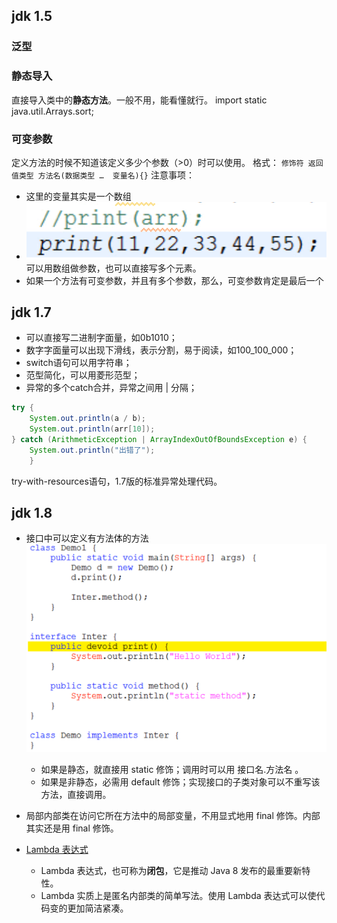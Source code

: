 ## jdk 1.5 
### 泛型
### 静态导入
直接导入类中的**静态方法**。一般不用，能看懂就行。
import static java.util.Arrays.sort;

### 可变参数
定义方法的时候不知道该定义多少个参数（>0）时可以使用。
格式： `修饰符 返回值类型 方法名(数据类型 …  变量名){}`
注意事项：
* 这里的变量其实是一个数组
* ![11d2b258f2c7ea99855aae70b4ec951b](resources/144A112C-C6A6-4BA0-B628-A91AD3906E55.png)
可以用数组做参数，也可以直接写多个元素。
* 如果一个方法有可变参数，并且有多个参数，那么，可变参数肯定是最后一个


## jdk 1.7
- 可以直接写二进制字面量，如0b1010；
- 数字字面量可以出现下滑线，表示分割，易于阅读，如100_100_000；
- switch语句可以用字符串；
- 范型简化，可以用菱形范型；
- 异常的多个catch合并，异常之间用 | 分隔；
```java
try {
    System.out.println(a / b);
    System.out.println(arr[10]);
} catch (ArithmeticException | ArrayIndexOutOfBoundsException e) {
    System.out.println("出错了");
    }
```
try-with-resources语句，1.7版的标准异常处理代码。 
## jdk 1.8
- 接口中可以定义有方法体的方法 ![80b043c8e29f47c3a09a8b2907bc0fe8](resources/EE94F74F-A8AA-4BA5-8EEE-898E815CA6F6.png)
    - 如果是静态，就直接用 static 修饰；调用时可以用 接口名.方法名 。
    - 如果是非静态，必需用 default 修饰；实现接口的子类对象可以不重写该方法，直接调用。


- 局部内部类在访问它所在方法中的局部变量，不用显式地用 final 修饰。内部其实还是用 final 修饰。


- [Lambda 表达式](http://www.runoob.com/java/java8-lambda-expressions.html)
    - Lambda 表达式，也可称为**闭包**，它是推动 Java 8 发布的最重要新特性。
    - Lambda 实质上是匿名内部类的简单写法。使用 Lambda 表达式可以使代码变的更加简洁紧凑。


